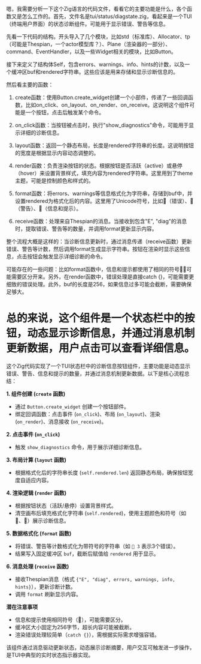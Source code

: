 嗯，我需要分析一下这个Zig语言的代码文件，看看它的主要功能是什么，各个函数又是怎么工作的。首先，文件名是tui/status/diagstate.zig，看起来是一个TUI（终端用户界面）的状态诊断组件。可能用于显示错误、警告等信息。

先看一下代码的结构。开头导入了几个模块，比如std（标准库）、Allocator、tp（可能是Thespian，一个actor模型库？）、Plane（渲染器的一部分）、command、EventHandler，以及一些Widget相关的模块，比如Button。

接下来定义了结构体Self，包含errors、warnings、info、hints的计数，以及一个缓冲区buf和rendered字符串。这些应该是用来存储和显示诊断信息的。

然后看主要的函数：

1. create函数：使用Button.create_widget创建一个小部件，传递了一些回调函数，比如on_click、on_layout、on_render、on_receive。这说明这个组件可能是一个按钮，点击后触发某个命令。

2. on_click函数：当按钮被点击时，执行"show_diagnostics"命令，可能用于显示详细的诊断信息。

3. layout函数：返回一个静态布局，长度是rendered字符串的长度。这说明按钮的宽度是根据显示内容动态调整的。

4. render函数：负责渲染按钮的状态。根据按钮是否活跃（active）或悬停（hover）来设置背景样式，填充内容为rendered字符串。这里用到了theme主题，可能是控制颜色和样式的。

5. format函数：将errors、warnings等信息格式化为字符串，存储到buf中，并设置rendered为格式化后的内容。这里用了Unicode符号，比如（错误）、（警告）、（信息和提示）。

6. receive函数：处理来自Thespian的消息。当接收到包含"E", "diag"的消息时，提取错误、警告等的数量，并调用format更新显示内容。

整个流程大概是这样的：当诊断信息更新时，通过消息传递（receive函数）更新错误、警告等计数，然后调用format生成显示字符串。按钮在渲染时显示这些信息，点击按钮会触发显示详细诊断的命令。

可能存在的一些问题：比如format函数中，信息和提示都使用了相同的符号，可能需要区分开来。另外，在render函数中，错误处理是直接catch {}，可能需要更细致的错误处理。此外，buf的长度是256，如果信息过多可能会截断，需要确保足够大。

总的来说，这个组件是一个状态栏中的按钮，动态显示诊断信息，并通过消息机制更新数据，用户点击可以查看详细信息。
================================================
这个Zig代码实现了一个TUI状态栏中的诊断信息按钮组件，主要功能是动态显示错误、警告、信息和提示的数量，并通过消息机制更新数据。以下是核心流程总结：

**1. 组件创建 (`create` 函数)**
- 通过 `Button.create_widget` 创建一个按钮部件。
- 绑定回调函数：点击事件 (`on_click`)、布局 (`on_layout`)、渲染 (`on_render`)、消息接收 (`on_receive`)。

**2. 点击事件 (`on_click`)**
- 触发 `show_diagnostics` 命令，用于展示详细诊断信息。

**3. 布局计算 (`layout` 函数)**
- 根据格式化后的字符串长度 (`self.rendered.len`) 返回静态布局，确保按钮宽度自适应内容。

**4. 渲染逻辑 (`render` 函数)**
- 根据按钮状态（活跃/悬停）设置背景样式。
- 清空画布后填充格式化字符串 (`self.rendered`)，使用主题颜色和符号（如 、）展示诊断信息。

**5. 数据格式化 (`format` 函数)**
- 将错误、警告等计数格式化为带符号的字符串（如 ` 3` 表示3个错误）。
- 结果写入固定缓冲区 `buf`，截断后赋值给 `rendered` 用于显示。

**6. 消息处理 (`receive` 函数)**
- 接收Thespian消息（格式 `{"E", "diag", errors, warnings, info, hints}`），更新诊断计数。
- 调用 `format` 刷新显示内容。

**潜在注意事项**
- 信息和提示使用相同符号（），可能需要区分。
- 缓冲区大小固定为256字节，超长内容可能被截断。
- 渲染错误处理较简单（`catch {}`），需根据实际需求增强容错。

该组件通过消息驱动更新状态，动态展示诊断摘要，用户交互可触发进一步操作，是TUI中典型的实时状态指示器实现。